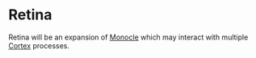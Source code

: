 # Retina

Retina will be an expansion of [Monocle][monocle] which may interact with multiple [Cortex][cortex] processes.

[cortex]: https://github.com/jagrafft/vision/tree/master/vision/cortex/
[monocle]: https://github.com/jagrafft/vision/tree/master/vision/monocle/